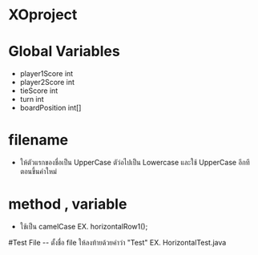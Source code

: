 # XOproject

# Global Variables
- player1Score int
- player2Score int
- tieScore int
- turn int
- boardPosition int[]

# filename 
- ให้ตัวแรกของชื่อเป็น UpperCase ตัว่อไปเป็น Lowercase และใช้ UpperCase อีกทีตอนขึ้นคำใหม่
# method , variable 
- ใช้เป็น camelCase EX. horizontalRow1();

#Test File 
-- ตั้งชื่อ file ให้ลงท้ายด้วยคำว่า "Test" EX. HorizontalTest.java
